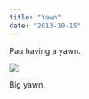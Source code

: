 ```yaml
---
title: "Yawn"
date: "2013-10-15"
---
```


Pau having a yawn.

![](images/tumblr_inline_mugbpaNHeN1qlj3bd.jpg)

Big yawn.
